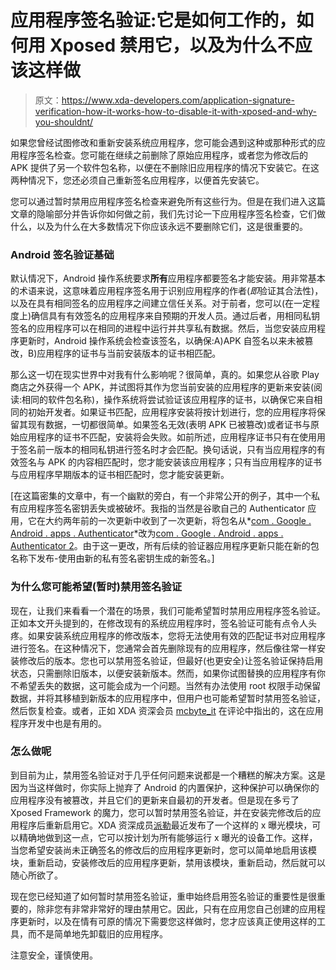 # 应用程序签名验证:它是如何工作的，如何用 Xposed 禁用它，以及为什么不应该这样做

> 原文：<https://www.xda-developers.com/application-signature-verification-how-it-works-how-to-disable-it-with-xposed-and-why-you-shouldnt/>

如果您曾经试图修改和重新安装系统应用程序，您可能会遇到这种或那种形式的应用程序签名检查。您可能在继续之前删除了原始应用程序，或者您为修改后的 APK 提供了另一个软件包名称，以便在不删除旧应用程序的情况下安装它。在这两种情况下，您还必须自己重新签名应用程序，以便首先安装它。

您可以通过暂时禁用应用程序签名检查来避免所有这些行为。但是在我们进入这篇文章的隐喻部分并告诉你如何做之前，我们先讨论一下应用程序签名检查，它们做什么，以及为什么在大多数情况下你应该永远不要删除它们，这是很重要的。

### Android 签名验证基础

默认情况下，Android 操作系统要求**所有**应用程序都要签名才能安装。用非常基本的术语来说，这意味着应用程序签名用于识别应用程序的作者(*即*验证其合法性)，以及在具有相同签名的应用程序之间建立信任关系。对于前者，您可以(在一定程度上)确信具有有效签名的应用程序来自预期的开发人员。通过后者，用相同私钥签名的应用程序可以在相同的进程中运行并共享私有数据。然后，当您安装应用程序更新时，Android 操作系统会检查该签名，以确保:A)APK 自签名以来未被篡改，B)应用程序的证书与当前安装版本的证书相匹配。

那么这一切在现实世界中对我有什么影响呢？很简单，真的。如果您从谷歌 Play 商店之外获得一个 APK，并试图将其作为您当前安装的应用程序的更新来安装(阅读:相同的软件包名称)，操作系统将尝试验证该应用程序的证书，以确保它来自相同的初始开发者。如果证书匹配，应用程序安装将按计划进行，您的应用程序将保留其现有数据，一切都很简单。如果签名无效(表明 APK 已被篡改)或者证书与原始应用程序的证书不匹配，安装将会失败。如前所述，应用程序证书只有在使用用于签名前一版本的相同私钥进行签名时才会匹配。换句话说，只有当应用程序的有效签名与 APK 的内容相匹配时，您才能安装该应用程序；只有当应用程序的证书与应用程序早期版本的证书相匹配时，您才能安装更新。

[在这篇密集的文章中，有一个幽默的旁白，有一个非常公开的例子，其中一个私有应用程序签名密钥丢失或被破坏。我指的当然是谷歌自己的 Authenticator 应用，它在大约两年前的一次更新中收到了一次更新，将包名从*[com . Google . Android . apps . Authenticator](https://play.google.com/store/apps/details?id=com.google.android.apps.authenticator)*改为[com . Google . Android . apps . Authenticator 2](https://play.google.com/store/apps/details?id=com.google.android.apps.authenticator2)。由于这一更改，所有后续的验证器应用程序更新只能在新的包名称下发布-使用由新的私有签名密钥生成的新签名。]

### 为什么您可能希望(暂时)禁用签名验证

现在，让我们来看看一个潜在的场景，我们可能希望暂时禁用应用程序签名验证。正如本文开头提到的，在修改现有的系统应用程序时，签名验证可能有点令人头疼。如果安装系统应用程序的修改版本，您将无法使用有效的匹配证书对应用程序进行签名。在这种情况下，您通常会首先删除现有的应用程序，然后像往常一样安装修改后的版本。您也可以禁用签名验证，但最好(也更安全)让签名验证保持启用状态，只需删除旧版本，以便安装新版本。然而，如果你试图替换的应用程序有你不希望丢失的数据，这可能会成为一个问题。当然有办法使用 root 权限手动保留数据，并将其移植到新版本的应用程序中，但用户也可能希望暂时禁用签名验证，然后恢复检查。或者，正如 XDA 资深会员 [mcbyte_it](http://forum.xda-developers.com/member.php?u=1369818) 在评论中指出的，这在应用程序开发中也是有用的。

### 怎么做呢

到目前为止，禁用签名验证对于几乎任何问题来说都是一个糟糕的解决方案。这是因为当这样做时，你实际上抛弃了 Android 的内置保护，这种保护可以确保你的应用程序没有被篡改，并且它们的更新来自最初的开发者。但是现在多亏了 Xposed Framework 的魔力，您可以暂时禁用签名验证，并在安装完修改后的应用程序后重新启用它。XDA 资深成员[派勒](http://forum.xda-developers.com/member.php?u=5064841)最近发布了一个这样的 x 曝光模块，可以精确地做到这一点，它可以按计划为所有能够运行 x 曝光的设备工作。这样，当您希望安装尚未正确签名的修改后的应用程序更新时，您可以简单地启用该模块，重新启动，安装修改后的应用程序更新，禁用该模块，重新启动，然后就可以随心所欲了。

现在您已经知道了如何暂时禁用签名验证，重申始终启用签名验证的重要性是很重要的，除非您有非常非常好的理由禁用它。因此，只有在应用您自己创建的应用程序更新时，以及在情有可原的情况下需要您这样做时，您才应该真正使用这样的工具，而不是简单地先卸载旧的应用程序。

注意安全，谨慎使用。